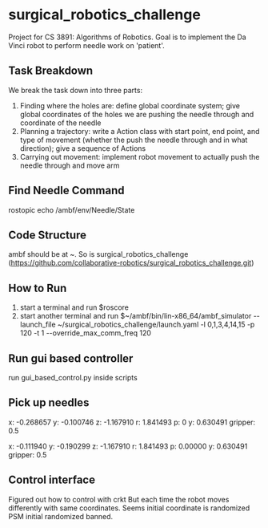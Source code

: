 # surgical_robotics_challenge

Project for CS 3891: Algorithms of Robotics. Goal is to implement the Da Vinci robot to perform needle work on 'patient'.

## Task Breakdown

We break the task down into three parts:
1) Finding where the holes are: define global coordinate system; give global coordinates of the holes we are pushing the needle through and coordinate of the needle
2) Planning a trajectory: write a Action class with start point, end point, and type of movement (whether the push the needle through and in what direction); give a sequence of Actions
3) Carrying out movement: implement robot movement to actually push the needle through and move arm
 
## Find Needle Command
rostopic echo /ambf/env/Needle/State

## Code Structure

ambf should be at ~. So is surgical_robotics_challenge (https://github.com/collaborative-robotics/surgical_robotics_challenge.git)

## How to Run

1) start a terminal and run $roscore
2) start another terminal and run $~/ambf/bin/lin-x86_64/ambf_simulator --launch_file ~/surgical_robotics_challenge/launch.yaml -l 0,1,3,4,14,15 -p 120 -t 1 --override_max_comm_freq 120

## Run gui based controller
run gui_based_control.py inside scripts 

## Pick up needles
x: -0.268657
y: -0.100746
z: -1.167910
r: 1.841493
p: 0
y: 0.630491
gripper: 0.5

x: -0.111940
y: -0.190299
z: -1.167910
r: 1.841493
p: 0.00000
y: 0.630491
gripper: 0.5

## Control interface
Figured out how to control with crkt 
But each time the robot moves differently with same coordinates.
Seems initial coordinate is randomized
PSM initial randomized banned.


